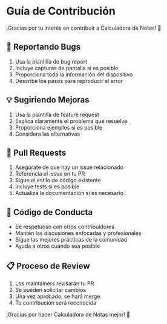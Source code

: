 # Guía de Contribución

¡Gracias por tu interés en contribuir a Calculadora de Notas! 🎉

## 🐛 Reportando Bugs

1. Usa la plantilla de bug report
2. Incluye capturas de pantalla si es posible
3. Proporciona toda la información del dispositivo
4. Describe los pasos para reproducir el error

## 💡 Sugiriendo Mejoras

1. Usa la plantilla de feature request
2. Explica claramente el problema que resuelve
3. Proporciona ejemplos si es posible
4. Considera las alternativas

## 📝 Pull Requests

1. Asegúrate de que hay un issue relacionado
2. Referencia el issue en tu PR
3. Sigue el estilo de código existente
4. Incluye tests si es posible
5. Actualiza la documentación si es necesario

## 🤝 Código de Conducta

- Sé respetuoso con otros contribuidores
- Mantén las discusiones enfocadas y profesionales
- Sigue las mejores prácticas de la comunidad
- Ayuda a otros cuando sea posible

## 📋 Proceso de Review

1. Los maintainers revisarán tu PR
2. Se pueden solicitar cambios
3. Una vez aprobado, se hará merge
4. Tu contribución será reconocida

¡Gracias por hacer Calculadora de Notas mejor! 🙌 